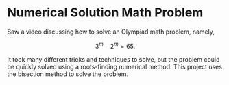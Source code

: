 # Numerical Solution Math Problem
Saw a video discussing how to solve an Olympiad math problem, namely,

$$3^{m} - 2^m = 65.$$

It took many different tricks and techniques to solve, but the problem could be quickly solved using a roots-finding numerical method. This project uses the bisection method to solve the problem. 

